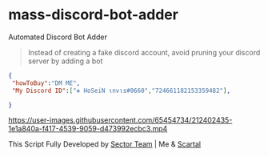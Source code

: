 # mass-discord-bot-adder
Automated Discord Bot Adder
> Instead of creating a fake discord account, avoid pruning your discord server by adding a bot

 ```json
{
  "howToBuy":"DM ME",
  "My Discord ID":["✥ HoSeiN ιnvιѕ#0660","724661182153359482"],

}
```

https://user-images.githubusercontent.com/65454734/212402435-1e1a840a-f417-4539-9059-d473992ecbc3.mp4


This Script Fully Developed by [Sector Team](https://github.com/sector-team) | Me & [Scartal](https://github.com/SCARTAL)
